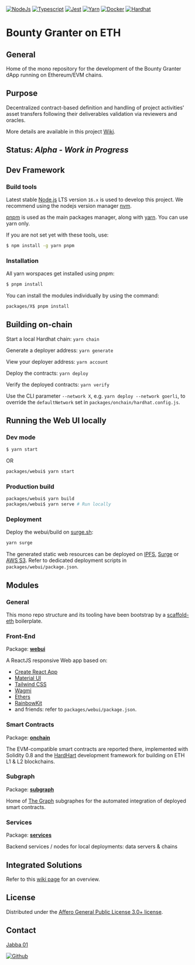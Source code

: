 [![NodeJs][nodejs-shield]][ref-nodejs]
[![Typescript][typescript-shield]][ref-typescript]
[![Jest][jest-shield]][ref-jest]
[![Yarn][yarn-shield]][ref-yarn]
[![Docker][docker-shield]][ref-docker]
[![Hardhat][hardhat-shield]][ref-docker]

[nodejs-shield]: https://img.shields.io/badge/Node.js-339933?style=for-the-badge&logo=nodedotjs&logoColor=white
[typescript-shield]: https://img.shields.io/badge/TypeScript-007ACC?style=for-the-badge&logo=typescript&logoColor=white
[jest-shield]: https://img.shields.io/badge/-Jest-%23C21325?style=for-the-badge&logo=jest&logoColor=white
[yarn-shield]: https://img.shields.io/badge/Yarn-%232C8EBB.svg?style=for-the-badge&logo=yarn&logoColor=white
[docker-shield]: https://img.shields.io/badge/Docker-%230db7ed.svg?style=for-the-badge&logo=docker&logoColor=white
[hardhat-shield]: https://img.shields.io/badge/Hardhat-yellow.svg?style=for-the-badge&logo=hardhat&logoColor=white

[ref-nodejs]: https://nodejs.org/
[ref-typescript]: https://www.typescriptlang.org/
[ref-jest]: https://jestjs.io/docs/getting-started
[ref-docker]: https://docs.docker.com
[ref-docker-compose]: https://docs.docker.com
[ref-yarn]: https://yarnpkg.com
[ref-hardhat]: https://hardhat.org


# Bounty Granter on ETH

## General

Home of the mono repository for the development of the Bounty Granter dApp running on Ethereum/EVM chains.


## Purpose

Decentralized contract-based definition and handling of project activities' asset transfers following their deliverables validation via reviewers and oracles.

More details are available in this project [Wiki](https://github.com/ja88a/bounty-granter-eth/wiki).


## Status: *Alpha - Work in Progress*

 

## Dev Framework

### Build tools
Latest stable [Node.js](https://nodejs.org) LTS version `16.x` is used to develop this project. We recommend using the nodejs version manager [nvm](https://github.com/nvm-sh/nvm).

[pnpm](https://pnpm.io/) is used as the main packages manager, along with [yarn](https://yarnpkg.com). You can use yarn only.

If you are not set yet with these tools, use:
```sh
$ npm install -g yarn pnpm
```

### Installation
All yarn worspaces get installed using pnpm:
```sh
$ pnpm install
```

You can install the modules individually by using the command:
```sh
packages/X$ pnpm install
```

## Building on-chain
Start a local Hardhat chain: 	``yarn chain``

Generate a deployer address: 	``yarn generate``

View your deployer address: 	``yarn account``

Deploy the contracts: 		    ``yarn deploy``

Verify the deployed contracts: 	``yarn verify``

Use the CLI parameter ``--network X``, e.g. ``yarn deploy --network goerli``, to override the ``defaultNetwork`` set in ``packages/onchain/hardhat.config.js``.


## Running the Web UI locally
### Dev mode
```sh
$ yarn start
```
OR
```sh
packages/webui$ yarn start
```

### Production build
```sh
packages/webui$ yarn build
packages/webui$ yarn serve # Run locally
```

### Deployment
Deploy the webui/build on [surge.sh](https://surge.sh): 
```sh
yarn surge
```
The generated static web resources can be deployed on [IPFS](https://ipfs.tech/), [Surge](https://surge.sh) or [AWS S3](https://aws.amazon.com/s3/). Refer to dedicated deployment scripts in `packages/webui/package.json`.


## Modules
### General
This mono repo structure and its tooling have been bootstrap by a [scaffold-eth](https://github.com/scaffold-eth/scaffold-eth) boilerplate.

### Front-End
Package: **[webui](./packages/webui)**

A ReactJS responsive Web app based on:
* [Create React App](https://create-react-app.dev/)
* [Material UI](https://mui.com)
* [Tailwind CSS](https://tailwindcss.com/)
* [Wagmi](https://wagmi.sh/)
* [Ethers](https://github.com/ethers-io/ethers.js/)
* [RainbowKit](https://www.rainbowkit.com/)
* and friends: refer to `packages/webui/package.json`.

### Smart Contracts
Package: **[onchain](./packages/onchain)**

The EVM-compatible smart contracts are reported there, implemented with Solidity 0.8 and the [HardHart](https://hardhat.org) development framework for building on ETH L1 & L2 blockchains.

### Subgraph
Package: **[subgraph](./packages/subgraph)**

Home of [The Graph](https://thegraph.com) subgraphes for the automated integration of deployed smart contracts.

### Services
Package: **[services](./packages/services)**

Backend services / nodes for local deployments: data servers & chains


## Integrated Solutions

Refer to this [wiki page](https://github.com/ja88a/bounty-granter-eth/wiki/Technical-Insights#on-chain-main-contracts--integration-of-partner-solutions) for an overview.


## License

Distributed under the [Affero General Public License 3.0+ license][license].

<!-- license -->
[license]: LICENSE


## Contact

[Jabba 01][author-email]

[![Github][github-shield]][author-github]
<!--[![LinkedIn][linkedin-shield]][author-linkedin]-->

[github-shield]: https://img.shields.io/badge/GitHub-100000?style=for-the-badge&logo=github&logoColor=white
[linkedin-shield]: https://img.shields.io/badge/LinkedIn-0077B5?style=for-the-badge&logo=linkedin&logoColor=white

[author-linkedin]: https://linkedin.com/in/srenault
[author-email]: mailto:contact@srenault.com
[author-github]: https://github.com/ja88a
